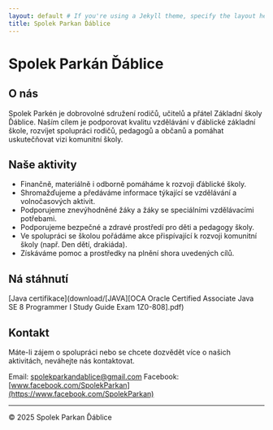 ```yaml
---
layout: default # If you're using a Jekyll theme, specify the layout here
title: Spolek Parkan Ďáblice
---
```


# Spolek Parkán Ďáblice

## O nás

Spolek Parkén je dobrovolné sdružení rodičů, učitelů a přátel Základní školy Ďáblice. 
Naším cílem je podporovat kvalitu vzdělávání v ďáblické základní škole, rozvíjet 
spolupráci rodičů, pedagogů a občanů a pomáhat uskutečňovat vizi komunitní školy.

## Naše aktivity

* Finančně, materiálně i odborně pomáháme k rozvoji ďáblické školy.
* Shromažďujeme a předáváme informace týkající se vzdělávání a volnočasových aktivit.
* Podporujeme znevýhodněné žáky a žáky se speciálními vzdělávacími potřebami.
* Podporujeme bezpečné a zdravé prostředí pro děti a pedagogy školy.
* Ve spolupráci se školou pořádáme akce přispívající k rozvoji komunitní školy (např. Den dětí, drakiáda).
* Získáváme pomoc a prostředky na plnění shora uvedených cílů.
## Ná stáhnutí
[Java certifikace](download/[JAVA][OCA Oracle Certified Associate Java SE 8 Programmer I Study Guide Exam 1Z0-808].pdf)
## Kontakt

Máte-li zájem o spolupráci nebo se chcete dozvědět více o našich aktivitách, 
neváhejte nás kontaktovat.

Email: [spolekparkandablice@gmail.com](mailto:spolekparkandablice@gmail.com) 
Facebook: [www.facebook.com/SpolekParkan](https://www.facebook.com/SpolekParkan)

---

&copy; 2025 Spolek Parkan Ďáblice
